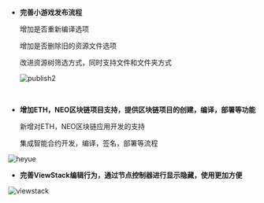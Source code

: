 - **完善小游戏发布流程**

   增加是否重新编译选项

   增加是否删除旧的资源文件选项

   改进资源树筛选方式，同时支持文件和文件夹方式

   ![publish2](E:\git\layaair-dev\publish\LayaAirPublish\log\LayaAirIDE\imgs\publish2.jpg)

   ​

- **增加ETH，NEO区块链项目支持，提供区块链项目的创建，编译，部署等功能**

   新增对ETH，NEO区块链应用开发的支持

   集成智能合约开发，编译，签名，部署等流程

![heyue](E:\git\layaair-dev\publish\LayaAirPublish\log\LayaAirIDE\imgs\heyue.jpg)



- **完善ViewStack编辑行为，通过节点控制器进行显示隐藏，使用更加方便**

![viewstack](E:\git\layaair-dev\publish\LayaAirPublish\log\LayaAirIDE\imgs\viewstack.jpg)